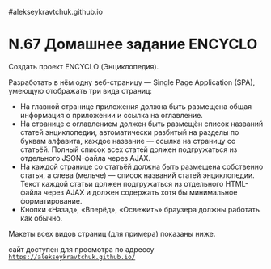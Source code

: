 #alekseykravtchuk.github.io

# N.67 Домашнее задание ENCYCLO

Создать проект ENCYCLO (Энциклопедия).

Разработать в нём одну веб-страницу — Single Page Application (SPA), умеющую отображать три вида страниц:

- На главной странице приложения должна быть размещена общая информация о приложении и ссылка на оглавление.
- На странице с оглавлением должен быть размещён список названий статей энциклопедии, автоматически разбитый на разделы по буквам алфавита, каждое название — ссылка на страницу со статьёй. Полный список всех статей должен подгружаться из отдельного JSON-файла через AJAX.
- На каждой странице со статьёй должна быть размещена собственно статья, а слева (мельче) — список названий статей энциклопедии. Текст каждой статьи должен подгружаться из отдельного HTML-файла через AJAX и должен содержать хотя бы минимальное форматирование.
- Кнопки «Назад», «Вперёд», «Освежить» браузера должны работать как обычно.

Макеты всех видов страниц (для примера) показаны ниже.

сайт доступен для просмотра по адрессу <code>https://alekseykravtchuk.github.io/
